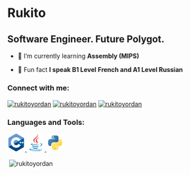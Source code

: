 Rukito
==============================

Software Engineer. Future Polygot.
----------------------------------
- 🦋 I’m currently learning **Assembly (MIPS)**

- 🫧 Fun fact **I speak B1 Level French and A1 Level Russian**

<h3 align="left">Connect with me:</h3>
<p align="left">
<a href="https://twitter.com/rukitoyordan" target="blank"><img align="center" src="https://raw.githubusercontent.com/rahuldkjain/github-profile-readme-generator/master/src/images/icons/Social/twitter.svg" alt="rukitoyordan" height="30" width="40" /></a>
<a href="https://stackoverflow.com/users/rukitoyordan" target="blank"><img align="center" src="https://raw.githubusercontent.com/rahuldkjain/github-profile-readme-generator/master/src/images/icons/Social/stack-overflow.svg" alt="rukitoyordan" height="30" width="40" /></a>
<a href="https://instagram.com/rukitoyordan" target="blank"><img align="center" src="https://raw.githubusercontent.com/rahuldkjain/github-profile-readme-generator/master/src/images/icons/Social/instagram.svg" alt="rukitoyordan" height="30" width="40" /></a>
</p>

<h3 align="left">Languages and Tools:</h3>
<p align="left"> <a href="https://www.w3schools.com/cpp/" target="_blank" rel="noreferrer"> <img src="https://raw.githubusercontent.com/devicons/devicon/master/icons/cplusplus/cplusplus-original.svg" alt="cplusplus" width="40" height="40"/> </a> <a href="https://www.java.com" target="_blank" rel="noreferrer"> <img src="https://raw.githubusercontent.com/devicons/devicon/master/icons/java/java-original.svg" alt="java" width="40" height="40"/> </a> <a href="https://www.python.org" target="_blank" rel="noreferrer"> <img src="https://raw.githubusercontent.com/devicons/devicon/master/icons/python/python-original.svg" alt="python" width="40" height="40"/> </a> </p>

<p>&nbsp;<img align="center" src="https://github-readme-stats.vercel.app/api?username=rukitoyordan&show_icons=true&locale=en" alt="rukitoyordan" /></p>

